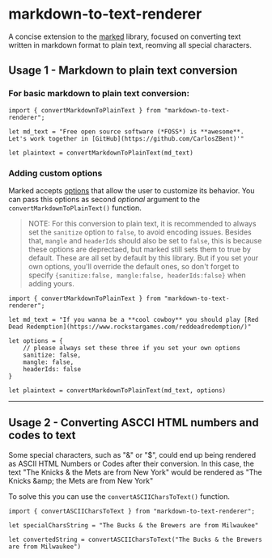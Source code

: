 # markdown-to-text-renderer

A concise extension to the [marked](https://marked.js.org/) library, focused on converting text written in markdown format to plain text, reomving all special characters.

## Usage 1 - Markdown to plain text conversion
### For basic markdown to plain text conversion:
```
import { convertMarkdownToPlainText } from "markdown-to-text-renderer";

let md_text = "Free open source software (*FOSS*) is **awesome**. Let's work together in [GitHub](https://github.com/CarlosZBent)'"

let plaintext = convertMarkdownToPlainText(md_text)
```
### Adding custom options
Marked accepts [options](https://marked.js.org/using_advanced#options) that allow the user to customize its behavior.
You can pass this options as second *optional* argument to the `convertMarkdownToPlainText()` function.
> NOTE: For this conversion to plain text, it is recommended to always set the `sanitize` option to `false`, to avoid encoding issues. Besides that, `mangle` and `headerIds` should also be set to `false`, this is because these options are deprectaed, but marked still sets them to true by default. These are all set by default by this library. But if you set your own options, you'll override the default ones, so don't forget to specify `{sanitize:false, mangle:false, headerIds:false}` when adding yours.
```
import { convertMarkdownToPlainText } from "markdown-to-text-renderer";

let md_text = "If you wanna be a **cool cowboy** you should play [Red Dead Redemption](https://www.rockstargames.com/reddeadredemption/)"

let options = {
    // please always set these three if you set your own options
    sanitize: false,
    mangle: false,
    headerIds: false
}

let plaintext = convertMarkdownToPlainText(md_text, options)
```
***
## Usage 2 - Converting ASCCI HTML numbers and codes to text
Some special characters, such as "&" or "$", could end up being rendered as ASCII HTML Numbers or Codes after their conversion. In this case, the text "The Knicks & the Mets are from New York" would be rendered as "The Knicks \&amp; the Mets are from New York"

To solve this you can use the `convertASCIICharsToText()` function.
```
import { convertASCIICharsToText } from "markdown-to-text-renderer";

let specialCharsString = "The Bucks & the Brewers are from Milwaukee"

let convertedString = convertASCIICharsToText("The Bucks & the Brewers are from Milwaukee")
```